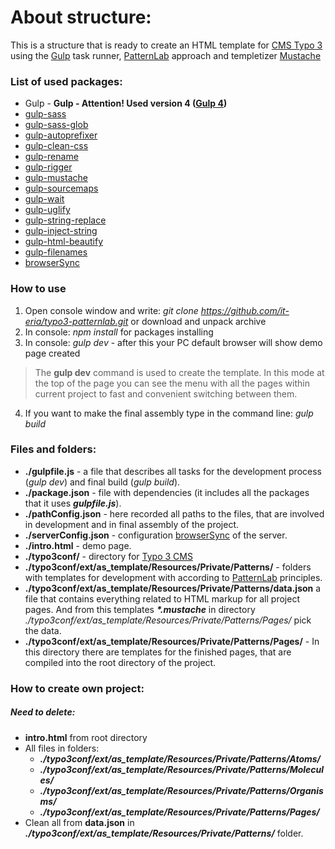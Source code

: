 # About structure:
This is a structure that is ready to create an HTML template for [CMS Typo 3](https://typo3.org/) using the [Gulp](https://gulpjs.com/) task runner, [PatternLab](http://patternlab.io/) approach and templetizer [Mustache](https://mustache.github.io/)

### List of used packages:
* Gulp - **Gulp - Attention! Used version 4 ([Gulp 4](https://github.com/gulpjs/gulp/tree/4.0))**
* [gulp-sass](https://www.npmjs.com/package/gulp-sass)
* [gulp-sass-glob](https://www.npmjs.com/package/gulp-sass-glob)
* [gulp-autoprefixer](https://www.npmjs.com/package/gulp-autoprefixer)
* [gulp-clean-css](https://www.npmjs.com/package/gulp-clean-css)
* [gulp-rename](https://www.npmjs.com/package/gulp-rename)
* [gulp-rigger](https://www.npmjs.com/package/gulp-rigger)
* [gulp-mustache](https://www.npmjs.com/package/gulp-mustache)
* [gulp-sourcemaps](https://www.npmjs.com/package/gulp-sourcemaps)
* [gulp-wait](https://www.npmjs.com/package/gulp-wait)
* [gulp-uglify](https://www.npmjs.com/package/gulp-uglify)
* [gulp-string-replace](https://www.npmjs.com/package/gulp-string-replace)
* [gulp-inject-string](https://www.npmjs.com/package/gulp-inject-string)
* [gulp-html-beautify](https://www.npmjs.com/package/gulp-html-beautify)
* [gulp-filenames](https://www.npmjs.com/package/gulp-filenames)
* [browserSync](https://browsersync.io/)

### How to use
1. Open console window and write: *git clone https://github.com/it-eria/typo3-patternlab.git* 
   or download and unpack archive
2. In console: *npm install* for packages installing
3. In console: *gulp dev* - after this your PC default browser will show demo page created
> The **gulp dev** command is used to create the template. In this mode at the top of the page you can see the menu with all the pages within current project to fast and convenient switching between them.
4. If you want to make the final assembly type in the command line: *gulp build*

### Files and folders:
* **./gulpfile.js** - a file that describes all tasks for the development process (*gulp dev*) and final build (*gulp build*).
* **./package.json** - file with dependencies (it includes all the packages that it uses **_gulpfile.js_**).
* **./pathConfig.json** - here recorded all paths to the files, that are involved in development and  in final assembly of the project.
* **./serverConfig.json** - configuration [browserSync](https://browsersync.io/) of the server.
* **./intro.html** - demo page.
* **./typo3conf/** - directory for [Typo 3 CMS](https://typo3.org/)
* **./typo3conf/ext/as_template/Resources/Private/Patterns/** - folders with templates for development with according to [PatternLab](http://patternlab.io/) principles.
* **./typo3conf/ext/as_template/Resources/Private/Patterns/data.json** a file that contains everything related to HTML markup for all project pages. And from this templates **_\*.mustache_** in directory _./typo3conf/ext/as_template/Resources/Private/Patterns/Pages/_ pick the data.
* **./typo3conf/ext/as_template/Resources/Private/Patterns/Pages/** - In this directory there are templates for the finished pages, that are compiled into the root directory of the project.

### How to create own project:

##### Need to delete:
* **intro.html** from root directory
* All files in folders:
    * **_./typo3conf/ext/as_template/Resources/Private/Patterns/Atoms/_**
    * **_./typo3conf/ext/as_template/Resources/Private/Patterns/Molecules/_**
    * **_./typo3conf/ext/as_template/Resources/Private/Patterns/Organisms/_**
    * **_./typo3conf/ext/as_template/Resources/Private/Patterns/Pages/_**
* Clean all from **data.json** in **_./typo3conf/ext/as_template/Resources/Private/Patterns/_** folder.